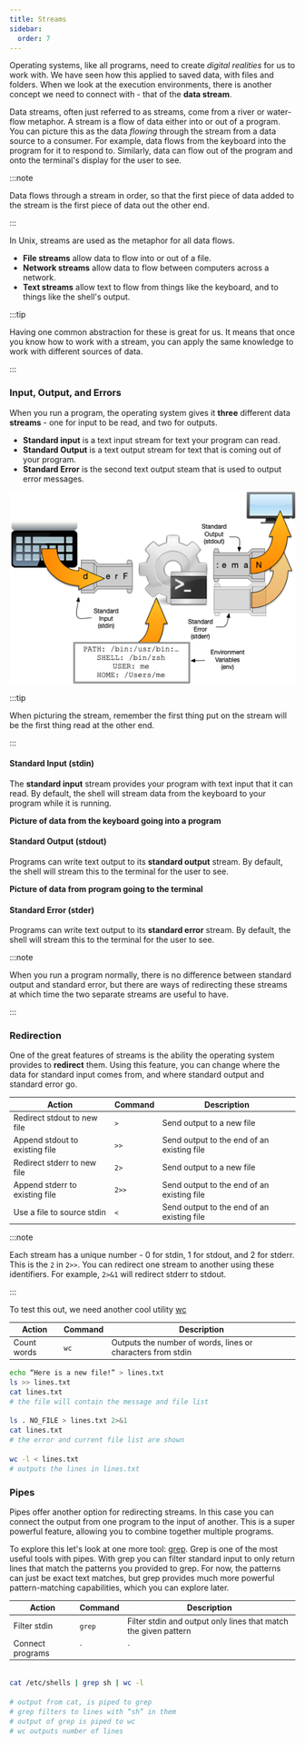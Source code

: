 ```yaml
---
title: Streams
sidebar:
  order: 7
---
```


Operating systems, like all programs, need to create *digital realities* for us to work with. We have seen how this applied to saved data, with files and folders. When we look at the execution environments, there is another concept we need to connect with - that of the **data stream**.

Data streams, often just referred to as streams, come from a river or water-flow metaphor. A stream is a flow of data either into or out of a program. You can picture this as the data *flowing* through the stream from a data source to a consumer. For example, data flows from the keyboard into the program for it to respond to. Similarly, data can flow out of the program and onto the terminal's display for the user to see.

:::note

Data flows through a stream in order, so that the first piece of data added to the stream is the first piece of data out the other end.

:::

In Unix, streams are used as the metaphor for all data flows.

- **File streams** allow data to flow into or out of a file.
- **Network streams** allow data to flow between computers across a network.
- **Text streams** allow text to flow from things like the keyboard, and to things like the shell's output.

:::tip

Having one common abstraction for these is great for us. It means that once you know how to work with a stream, you can apply the same knowledge to work with different sources of data.

:::

### Input, Output, and Errors

When you run a program, the operating system gives it **three** different data **streams** - one for input to be read, and two for outputs.

- **Standard input** is a text input stream for text your program can read.
- **Standard Output** is a text output stream for text that is coming out of your program.
- **Standard Error** is the second text output steam that is used to output error messages.

![The execution environment of a program, with environment variables, stdin, stdout, and stderr shown as pipes.](./images/execution-env.png)

:::tip

When picturing the stream, remember the first thing put on the stream will be the first thing read at the other end.

:::

#### Standard Input (stdin)

The **standard input** stream provides your program with text input that it can read. By default, the shell will stream data from the keyboard to your program while it is running.

**Picture of data from the keyboard going into a program**

#### Standard Output (stdout)

Programs can write text output to its **standard output** stream. By default, the shell will stream this to the terminal for the user to see.

**Picture of data from program going to the terminal**

#### Standard Error (stder)

Programs can write text output to its **standard error** stream. By default, the shell will stream this to the terminal for the user to see.

:::note

When you run a program normally, there is no difference between standard output and standard error, but there are ways of redirecting these streams at which time the two separate streams are useful to have.

:::

### Redirection

One of the great features of streams is the ability the operating system provides to **redirect** them. Using this feature, you can change where the data for standard input comes from, and where standard output and standard error go.

|**Action**               |**Command**  |**Description**|
|-------------------------|-------------|-----------------------------------------------------------------------------------|
|Redirect stdout to new file           |`>`      | Send output to a new file |
|Append stdout to existing file           |`>>`      | Send output to the end of an existing file |
|Redirect stderr to new file           |`2>`      | Send output to a new file |
|Append stderr to existing file           |`2>>`      | Send output to the end of an existing file |
|Use a file to source stdin           |`<`      | Send output to the end of an existing file |

:::note

Each stream has a unique number - 0 for stdin, 1 for stdout, and 2 for stderr. This is the `2` in `2>>`. You can redirect one stream to another using these identifiers. For example, `2>&1` will redirect stderr to stdout.

:::

To test this out, we need another cool utility [wc](https://man.cx/Wc)

|**Action**               |**Command**  |**Description**|
|-------------------------|-------------|-----------------------------------------------------------------------------------|
|Count words           |`wc`      | Outputs the number of words, lines or characters from stdin |


```sh
echo “Here is a new file!” > lines.txt
ls >> lines.txt
cat lines.txt
# the file will contain the message and file list

ls . NO_FILE > lines.txt 2>&1
cat lines.txt
# the error and current file list are shown

wc -l < lines.txt
# outputs the lines in lines.txt
```

### Pipes

Pipes offer another option for redirecting streams. In this case you can connect the output from one program to the input of another. This is a super powerful feature, allowing you to combine together multiple programs.

To explore this let's look at one more tool: [grep](https://man.cx/Grep). Grep is one of the most useful tools with pipes. With grep you can filter standard input to only return lines that match the patterns you provided to grep. For now, the patterns can just be exact text matches, but grep provides much more powerful pattern-matching capabilities, which you can explore later.

|**Action**               |**Command**  |**Description**|
|-------------------------|-------------|-----------------------------------------------------------------------------------|
|Filter stdin           |`grep`      | Filter stdin and output only lines that match the given pattern |
|Connect programs |`|`      | Send stdout from program to stdin of another |

```sh

cat /etc/shells | grep sh | wc -l 

# output from cat, is piped to grep
# grep filters to lines with “sh” in them
# output of grep is piped to wc
# wc outputs number of lines

```
